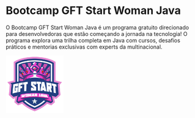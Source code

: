 # Bootcamp GFT Start Woman Java 

O Bootcamp GFT Start Woman Java é um programa gratuito direcionado para desenvolvedoras que estão começando a jornada na tecnologia! O programa explora uma trilha completa em Java com cursos, desafios práticos e mentorias exclusivas com experts da multinacional.

<img src=gftstarwoman.png heigth="30%" width="30%">

